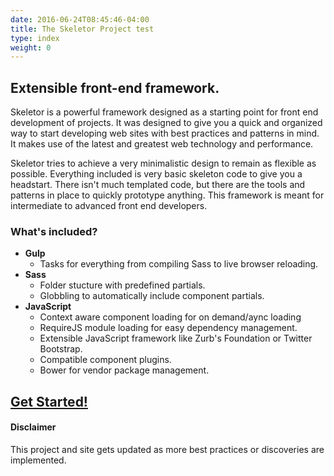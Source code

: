 ```yaml
---
date: 2016-06-24T08:45:46-04:00
title: The Skeletor Project test
type: index
weight: 0
---
```


## Extensible front-end framework.

Skeletor is a powerful framework designed as a starting point for front end development of projects. It was designed to give you a quick and organized way to start developing web sites with best practices and patterns in mind. It makes use of the latest and greatest web technology and performance.

Skeletor tries to achieve a very minimalistic design to remain as flexible as possible. Everything included is very basic skeleton code to give you a headstart. There isn't much templated code, but there are the tools and patterns in place to quickly prototype anything. This framework is meant for intermediate to advanced front end developers.

### What's included?

* __Gulp__
  * Tasks for everything from compiling Sass to live browser reloading.
* __Sass__
  * Folder stucture with predefined partials.
  * Globbling to automatically include component partials.
* __JavaScript__
	* Context aware component loading for on demand/aync loading
  * RequireJS module loading for easy dependency management.
  * Extensible JavaScript framework like Zurb's Foundation or Twitter Bootstrap.
  * Compatible component plugins.
  * Bower for vendor package management.

## [Get Started!](/overview/setup/)



#### Disclaimer

This project and site gets updated as more best practices or discoveries are implemented.